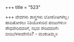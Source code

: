 +++
title = "523"

+++
ವೇದಗಳು ಶಾಸ್ತ್ರಗಳು ಲೋಕನೀತಿಗಳೆಲ್ಲ।  
ಹಾದಿತೋರಲು ನಿಶಿಯೊಳುರಿವ ಪಂಜುಗಳು॥  
ಸೌಧವೇರಿದವಂಗೆ, ನಭವ ಸೇರಿದವಂಗೆ।  
ಬೀದಿಬೆಳಕಿಂದೇನೊ? - ಮಂಕುತಿಮ್ಮ॥  
